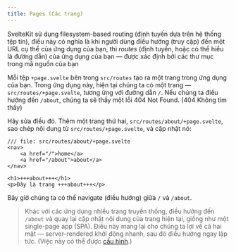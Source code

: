 ```yaml
---
title: Pages (Các trang)
---
```


SvelteKit sử dụng filesystem-based routing (định tuyến dựa trên hệ thống tệp tin), điều này có nghĩa là khi người dùng điều hướng (truy cập) đến một URL cụ thể của ứng dụng của bạn, thì _routes_ (định tuyến, hoặc có thể hiểu là đường dẫn) của ứng dụng của bạn — được xác định bởi các thư mục trong mã nguồn của bạn 

Mỗi tệp `+page.svelte` bên trong `src/routes` tạo ra một trang trong ứng dụng của bạn. Trong ứng dụng này, hiện tại chúng ta có một trang — `src/routes/+page.svelte`, tương ứng với đường dẫn `/`. Nếu chúng ta điều hướng đến `/about`, chúng ta sẽ thấy một lỗi 404 Not Found. (404 Không tìm thấy)

Hãy sửa điều đó. Thêm một trang thứ hai, `src/routes/about/+page.svelte`, sao chép nội dung từ `src/routes/+page.svelte`, và cập nhật nó:

```svelte
/// file: src/routes/about/+page.svelte
<nav>
	<a href="/">home</a>
	<a href="/about">about</a>
</nav>

<h1>+++about+++</h1>
<p>Đây là trang +++about+++</p>
```

Bây giờ chúng ta có thể navigate (điều hướng) giữa `/` và `/about`.

> Khác với các ứng dụng nhiều trang truyền thống, điều hướng đến `/about` và quay lại cập nhật nội dung của trang hiện tại, giống như một single-page app (SPA). Điều này mang lại cho chúng ta lợi về cả hai mặt — server-rendered khởi động nhanh, sau đó điều hướng ngay lập tức. (Việc này có thể được [cấu hình](https://kit.svelte.dev/docs/page-options).)
